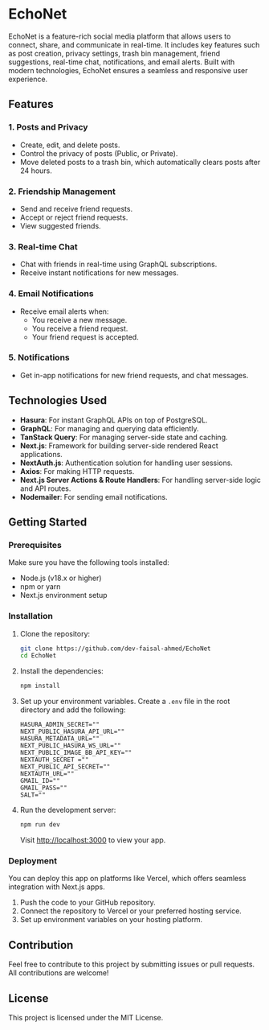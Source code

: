 # EchoNet

EchoNet is a feature-rich social media platform that allows users to connect, share, and communicate in real-time. It includes key features such as post creation, privacy settings, trash bin management, friend suggestions, real-time chat, notifications, and email alerts. Built with modern technologies, EchoNet ensures a seamless and responsive user experience.

## Features

### 1. **Posts and Privacy**

- Create, edit, and delete posts.
- Control the privacy of posts (Public, or Private).
- Move deleted posts to a trash bin, which automatically clears posts after 24 hours.

### 2. **Friendship Management**

- Send and receive friend requests.
- Accept or reject friend requests.
- View suggested friends.

### 3. **Real-time Chat**

- Chat with friends in real-time using GraphQL subscriptions.
- Receive instant notifications for new messages.

### 4. **Email Notifications**

- Receive email alerts when:
  - You receive a new message.
  - You receive a friend request.
  - Your friend request is accepted.

### 5. **Notifications**

- Get in-app notifications for new friend requests, and chat messages.

## Technologies Used

- **Hasura**: For instant GraphQL APIs on top of PostgreSQL.
- **GraphQL**: For managing and querying data efficiently.
- **TanStack Query**: For managing server-side state and caching.
- **Next.js**: Framework for building server-side rendered React applications.
- **NextAuth.js**: Authentication solution for handling user sessions.
- **Axios**: For making HTTP requests.
- **Next.js Server Actions & Route Handlers**: For handling server-side logic and API routes.
- **Nodemailer**: For sending email notifications.

## Getting Started

### Prerequisites

Make sure you have the following tools installed:

- Node.js (v18.x or higher)
- npm or yarn
- Next.js environment setup

### Installation

1. Clone the repository:

   ```bash
   git clone https://github.com/dev-faisal-ahmed/EchoNet
   cd EchoNet
   ```

2. Install the dependencies:

   ```bash
   npm install
   ```

3. Set up your environment variables. Create a `.env` file in the root directory and add the following:

   ```
   HASURA_ADMIN_SECRET=""
   NEXT_PUBLIC_HASURA_API_URL=""
   HASURA_METADATA_URL=""
   NEXT_PUBLIC_HASURA_WS_URL=""
   NEXT_PUBLIC_IMAGE_BB_API_KEY=""
   NEXTAUTH_SECRET =""
   NEXT_PUBLIC_API_SECRET=""
   NEXTAUTH_URL=""
   GMAIL_ID=""
   GMAIL_PASS=""
   SALT=""
   ```

4. Run the development server:

   ```bash
   npm run dev
   ```

   Visit [http://localhost:3000](http://localhost:3000) to view your app.

### Deployment

You can deploy this app on platforms like Vercel, which offers seamless integration with Next.js apps.

1. Push the code to your GitHub repository.
2. Connect the repository to Vercel or your preferred hosting service.
3. Set up environment variables on your hosting platform.

## Contribution

Feel free to contribute to this project by submitting issues or pull requests. All contributions are welcome!

## License

This project is licensed under the MIT License.
